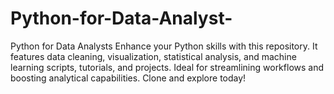 # Python-for-Data-Analyst-
Python for Data Analysts  Enhance your Python skills with this repository. It features data cleaning, visualization, statistical analysis, and machine learning scripts, tutorials, and projects. Ideal for streamlining workflows and boosting analytical capabilities. Clone and explore today!
